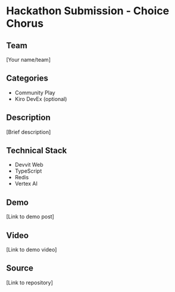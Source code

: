 # Hackathon Submission - Choice Chorus

## Team
[Your name/team]

## Categories
- Community Play
- Kiro DevEx (optional)

## Description
[Brief description]

## Technical Stack
- Devvit Web
- TypeScript
- Redis
- Vertex AI

## Demo
[Link to demo post]

## Video
[Link to demo video]

## Source
[Link to repository]
